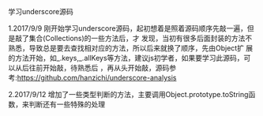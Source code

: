 学习underscore源码

1.2017/9/9
  刚开始学习underscore源码，起初想着是照着源码顺序先敲一遍，但是敲了集合(Collections)的一些方法后，才
  发现，当初有很多后面封装的方法不熟悉，导致总是要去查找相对应的方法，所以后来就换了顺序，先由Object扩
  展的方法开始，如_.keys,_.allKeys等方法，建议js初学者，如果要学习此源码，可以从后往前开始敲，待熟悉后
  ，再从头开始敲，源码参考:https://github.com/hanzichi/underscore-analysis

2.2017/9/12
  增加了一些类型判断的方法，主要调用Object.prototype.toString函数，来判断还有一些特殊的处理